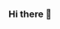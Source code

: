 ### Hi there 👋

<!--
**Rajguru-Aditya/Rajguru-Aditya** is a ✨ _special_ ✨ repository because its `README.md` (this file) appears on your GitHub profile.


Hi there, I'm Aditya Rajguru


I'm Developer | Programmer | Learner

Currently Learning JavaScript, Reactjs, Web Development
Willing to contribute more and more in Open Source Projects

